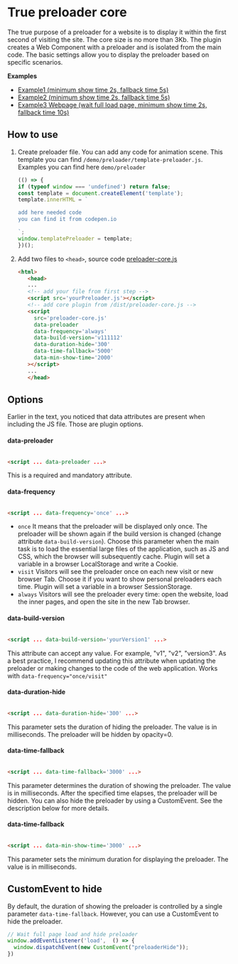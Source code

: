 # True preloader core

The true purpose of a preloader for a website is to display it within the first second of visiting the site. The core
size is no more than 3Kb. The plugin creates a Web Component with a preloader
and is isolated from the main code. The basic settings allow you to display the preloader based on specific
scenarios.

**Examples**
- [Example1 (minimum show time 2s, fallback time 5s)](https://csscoder.github.io/true-preloader-core/demo/example1.html)
- [Example2 (minimum show time 2s, fallback time 5s)](https://csscoder.github.io/true-preloader-core/demo/example2.html)
- [Example3 Webpage (wait full load page, minimum show time 2s, fallback time 10s)](https://csscoder.github.io/true-preloader-core/demo/webpage/index.html)

## How to use

1. Create preloader file. You can add any code for animation scene. This template you can
   find `/demo/preloader/template-preloader.js`. Examples you can find here `demo/preloader`
   ```js
   (() => {
   if (typeof window === 'undefined') return false;
   const template = document.createElement('template');
   template.innerHTML = `
   
   add here needed code
   you can find it from codepen.io 
   
   `;
   window.templatePreloader = template;
   })();
   ```
2. Add two files to `<head>`, source code [preloader-core.js](https://csscoder.github.io/true-preloader-core/dist/preloader-core.js)
   ```html
   <html>
      <head>
      ...
      <!-- add your file from first step -->
      <script src='yourPreloader.js'></script>
      <!-- add core plugin from /dist/preloader-core.js -->
      <script 
        src='preloader-core.js'
        data-preloader 
        data-frequency='always'
        data-build-version='v111112'
        data-duration-hide='300'
        data-time-fallback='5000'
        data-min-show-time='2000'
      ></script>
      ...
      </head>
   ```

## Options

Earlier in the text, you noticed that data attributes are present when including the JS file. Those are plugin options.

#### data-preloader

```html

<script ... data-preloader ...>
```

This is a required and mandatory attribute.

#### data-frequency

```html

<script ... data-frequency='once' ...>
```

- `once` It means that the preloader will be displayed only once. The preloader will be shown again if the build version
  is changed (change attribute `data-build-version`). Choose this parameter when the main task is to load the essential
  large files of the application, such as JS and CSS, which the browser will subsequently cache. Plugin will set a
  variable in a browser LocalStorage and write a Cookie.
- `visit` Visitors will see the preloader once on each new visit or new browser Tab. Choose it if you want to show
  personal preloaders each time. Plugin will set a variable in a browser SessionStorage.
- `always` Visitors will see the preloader every time:  open the website, load the inner pages, and open the site in the
  new Tab browser.

#### data-build-version

```html

<script ... data-build-version='yourVersion1' ...>
```

This attribute can accept any value. For example, "v1", "v2", "version3". As a best practice, I recommend updating this
attribute when updating the preloader or making changes to the code of the web application. Works
with `data-frequency="once/visit"`

#### data-duration-hide

```html

<script ... data-duration-hide='300' ...>
```

This parameter sets the duration of hiding the preloader. The value is in milliseconds. The preloader will be hidden by
opacity=0.

#### data-time-fallback

```html

<script ... data-time-fallback='3000' ...>
```

This parameter determines the duration of showing the preloader. The value is in milliseconds. After the specified time
elapses, the preloader will be hidden. You can also hide the preloader by using a CustomEvent. See the description
below for more details.
#### data-time-fallback

```html

<script ... data-min-show-time='3000' ...>
```
This parameter sets the minimum duration for displaying the preloader. The value is in milliseconds.

## CustomEvent to hide
By default, the duration of showing the preloader is controlled by a single parameter `data-time-fallback`. However, you can use a CustomEvent to hide the preloader.

```js
// Wait full page load and hide preloader
window.addEventListener('load',  () => {
  window.dispatchEvent(new CustomEvent("preloaderHide"));
})
```




